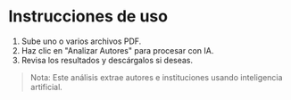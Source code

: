 # Instrucciones de uso

1. Sube uno o varios archivos PDF.
2. Haz clic en "Analizar Autores" para procesar con IA.
3. Revisa los resultados y descárgalos si deseas.

> Nota: Este análisis extrae autores e instituciones usando inteligencia artificial.
